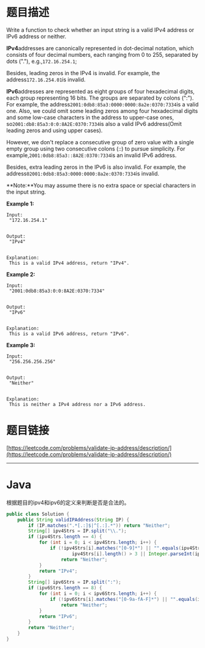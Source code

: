 # 题目描述

Write a function to check whether an input string is a valid IPv4 address or IPv6 address or neither.

**IPv4**addresses are canonically represented in dot-decimal notation, which consists of four decimal numbers, each ranging from 0 to 255, separated by dots \("."\), e.g.,`172.16.254.1`;

Besides, leading zeros in the IPv4 is invalid. For example, the address`172.16.254.01`is invalid.

**IPv6**addresses are represented as eight groups of four hexadecimal digits, each group representing 16 bits. The groups are separated by colons \(":"\). For example, the address`2001:0db8:85a3:0000:0000:8a2e:0370:7334`is a valid one. Also, we could omit some leading zeros among four hexadecimal digits and some low-case characters in the address to upper-case ones, so`2001:db8:85a3:0:0:8A2E:0370:7334`is also a valid IPv6 address\(Omit leading zeros and using upper cases\).

However, we don't replace a consecutive group of zero value with a single empty group using two consecutive colons \(::\) to pursue simplicity. For example,`2001:0db8:85a3::8A2E:0370:7334`is an invalid IPv6 address.

Besides, extra leading zeros in the IPv6 is also invalid. For example, the address`02001:0db8:85a3:0000:0000:8a2e:0370:7334`is invalid.

**Note:**You may assume there is no extra space or special characters in the input string.

**Example 1:**  


```
Input:
 "172.16.254.1"


Output:
 "IPv4"


Explanation:
 This is a valid IPv4 address, return "IPv4".

```



**Example 2:**  


```
Input:
 "2001:0db8:85a3:0:0:8A2E:0370:7334"


Output:
 "IPv6"


Explanation:
 This is a valid IPv6 address, return "IPv6".

```



**Example 3:**  


```
Input:
 "256.256.256.256"


Output:
 "Neither"


Explanation:
 This is neither a IPv4 address nor a IPv6 address.
```

# 题目链接

[https://leetcode.com/problems/validate-ip-address/description/](https://leetcode.com/problems/validate-ip-address/description/)

---

# Java

根据题目的ipv4和ipv6的定义来判断是否是合法的。

```java
public class Solution {
    public String validIPAddress(String IP) {
        if (IP.matches(".*[.:]$|^[.:].*")) return "Neither";
        String[] ipv4Strs = IP.split("\\.");
        if (ipv4Strs.length == 4) {
            for (int i = 0; i < ipv4Strs.length; i++) {
                if (!ipv4Strs[i].matches("[0-9]*") || "".equals(ipv4Strs[i]) ||
                        ipv4Strs[i].length() > 3 || Integer.parseInt(ipv4Strs[i]) > 255 || (ipv4Strs[i].startsWith("0") && ipv4Strs[i].length() > 1))
                    return "Neither";
            }
            return "IPv4";
        }
        String[] ipv6Strs = IP.split(":");
        if (ipv6Strs.length == 8) {
            for (int i = 0; i < ipv6Strs.length; i++) {
                if (!ipv6Strs[i].matches("[0-9a-fA-F]*") || "".equals(ipv6Strs[i]) || ipv6Strs[i].length() > 4 || (ipv6Strs[i].matches(".*[A-F].*") && ipv6Strs[i].startsWith("0") && ipv6Strs[i].length() > 1))
                    return "Neither";
            }
            return "IPv6";
        }
        return "Neither";
    }
}
```




